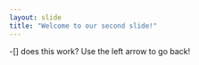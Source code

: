 ```yaml
---
layout: slide
title: "Welcome to our second slide!"
---
```

-[] does this work?
Use the left arrow to go back!
